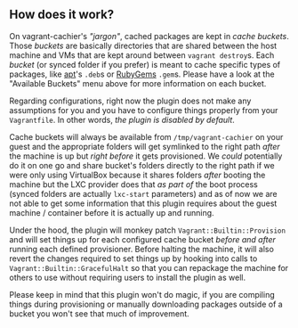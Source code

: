 ## How does it work?

On vagrant-cachier's _"jargon"_, cached packages are kept in _cache buckets_.
Those _buckets_ are basically directories that are shared between the host machine
and VMs that are kept around between `vagrant destroy`s. Each _bucket_ (or synced
folder if you prefer) is meant to cache specific types of packages, like [apt](buckets/apt)'s
`.deb`s or [RubyGems](buckets/rubygems) `.gem`s. Please have a look at the
"Available Buckets" menu above for more information on each bucket.

Regarding configurations, right now the plugin does not make any assumptions for
you and you have to configure things properly from your `Vagrantfile`. In other
words, _the plugin is disabled by default_.

Cache buckets will always be available from `/tmp/vagrant-cachier` on your guest and
the appropriate folders will get symlinked to the right path _after_ the machine is
up but _right before_ it gets provisioned. We _could_ potentially do it on one go
and share bucket's folders directly to the right path if we were only using VirtualBox
because it shares folders _after_ booting the machine but the LXC provider does that
_as part of_ the boot process (synced folders are actually `lxc-start` parameters)
and as of now we are not able to get some information that this plugin requires
about the guest machine / container before it is actually up and running.

Under the hood, the plugin will monkey patch `Vagrant::Builtin::Provision` and
will set things up for each configured cache bucket _before and after_ running each
defined provisioner. Before halting the machine, it will also revert the changes
required to set things up by hooking into calls to `Vagrant::Builtin::GracefulHalt`
so that you can repackage the machine for others to use without requiring users to
install the plugin as well.

Please keep in mind that this plugin won't do magic, if you are compiling things
during provisioning or manually downloading packages outside of a bucket you
won't see that much of improvement.
